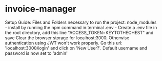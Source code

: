 # invoice-manager

Setup Guide:
    Files and Folders necessary to run the project:
        node_modules - install by running the npm command in terminal
        .env - Create a .env file in the root directory, add this line "ACCESS_TOKEN=KEYTOTHECHEST" and save
    Clear the browser storage for localhost:3000. Otherwise authentication using JWT won't work properly.
    Go this url: 'localhost:3000/login' and click on 'New User?'. Default username and password is now set to 'admin'
    
